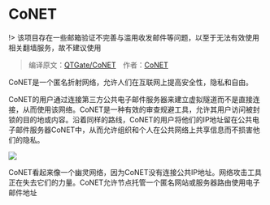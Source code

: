 # CoNET

!> 该项目存在一些邮箱验证不完善与滥用收发邮件等问题，以至于无法有效使用相关翻墙服务，故不建议使用

> 编译原文：[QTGate/CoNET](https://github.com/QTGate/CoNET)&emsp;作者：[CoNET](https://github.com/QTGate)

CoNET是一个匿名折射网络，允许人们在互联网上提高安全性，隐私和自由。

CoNET的用户通过连接第三方公共电子邮件服务器来建立虚拟隧道而不是直接连接，从而使用该网络。CoNET是一种有效的审查规避工具，允许其用户访问被封锁的目的地或内容。沿着同样的路线，CoNET的用户将他们的IP地址留在公共电子邮件服务器CoNET中，从而允许组织和个人在公共网络上共享信息而不损害他们的隐私。

![](https://raw.githubusercontent.com/loremwalker/fq-book/master/docs/images/conet_refraction1.png)

CoNET看起来像一个幽灵网络，因为CoNET没有连接公共IP地址。网络攻击工具正在失去它们的力量。CoNET允许节点托管一个匿名网站或服务器路由使用电子邮件地址

